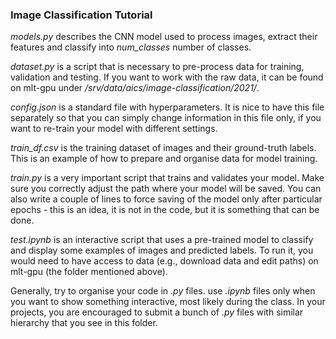 ### Image Classification Tutorial

*models.py* describes the CNN model used to process images, extract their features and classify into *num_classes* number of classes.

*dataset.py* is a script that is necessary to pre-process data for training, validation and testing. If you want to work with the raw data, it can be found on mlt-gpu under _/srv/data/aics/image-classification/2021/_.

*config.json* is a standard file with hyperparameters. It is nice to have this file separately so that you can simply change information in this file only, if you want to re-train your model with different settings.

*train_df.csv* is the training dataset of images and their ground-truth labels. This is an example of how to prepare and organise data for model training.

*train.py* is a very important script that trains and validates your model. Make sure you correctly adjust the path where your model will be saved. You can also write a couple of lines to force saving of the model only after particular epochs - this is an idea, it is not in the code, but it is something that can be done.

*test.ipynb* is an interactive script that uses a pre-trained model to classify and display some examples of images and predicted labels. To run it, you would need to have access to data (e.g., download data and edit paths) on mlt-gpu (the folder mentioned above).

Generally, try to organise your code in *.py* files. use *.ipynb* files only when you want to show something interactive, most likely during the class. In your projects, you are encouraged to submit a bunch of *.py* files with similar hierarchy that you see in this folder.
